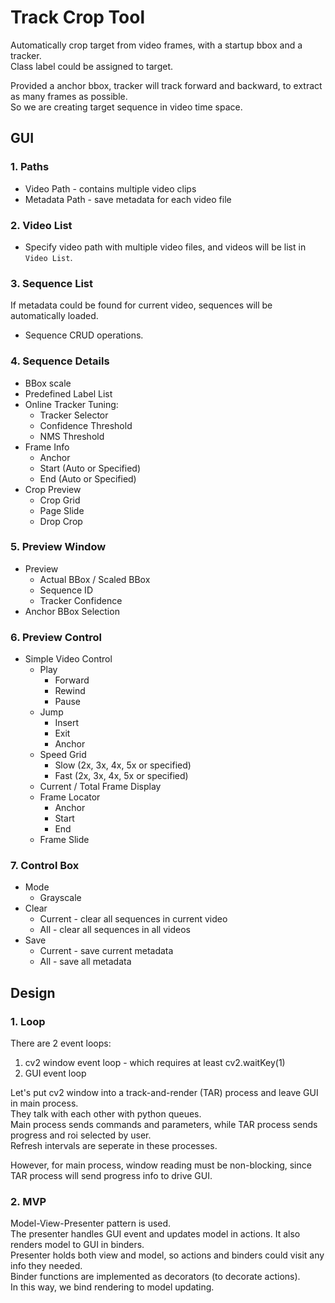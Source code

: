 # Track Crop Tool

Automatically crop target from video frames, with a startup bbox and a tracker.  
Class label could be assigned to target.  

Provided a anchor bbox, tracker will track forward and backward, to extract as many frames as possible.  
So we are creating target sequence in video time space.  

## GUI  

### 1. Paths  
   * Video Path - contains multiple video clips  
   * Metadata Path - save metadata for each video file  

### 2. Video List  
   * Specify video path with multiple video files, and videos will be list in ```Video List```.  

### 3. Sequence List  
   If metadata could be found for current video, sequences will be automatically loaded.  
   * Sequence CRUD operations.  

### 4. Sequence Details  
   * BBox scale  
   * Predefined Label List
   * Online Tracker Tuning:
      * Tracker Selector  
      * Confidence Threshold  
      * NMS Threshold  
   * Frame Info  
      * Anchor  
      * Start (Auto or Specified)  
      * End (Auto or Specified)  
   * Crop Preview  
      * Crop Grid  
      * Page Slide  
      * Drop Crop

### 5. Preview Window  
   * Preview  
      * Actual BBox / Scaled BBox  
      * Sequence ID  
      * Tracker Confidence  
   * Anchor BBox Selection  

### 6. Preview Control  
   * Simple Video Control  
      * Play  
         * Forward  
         * Rewind  
         * Pause  
      * Jump  
         * Insert  
         * Exit  
         * Anchor  
      * Speed Grid  
         * Slow (2x, 3x, 4x, 5x or specified)  
         * Fast (2x, 3x, 4x, 5x or specified)  
      * Current / Total Frame Display  
      * Frame Locator  
         * Anchor
         * Start  
         * End  
      * Frame Slide  

### 7. Control Box  
   * Mode  
      * Grayscale  
   * Clear  
      * Current - clear all sequences in current video  
      * All - clear all sequences in all videos  
   * Save  
      * Current - save current metadata  
      * All - save all metadata  

## Design  

### 1. Loop  
There are 2 event loops:  
   1. cv2 window event loop - which requires at least cv2.waitKey(1)  
   2. GUI event loop  

Let's put cv2 window into a track-and-render (TAR) process and leave GUI in main process.  
They talk with each other with python queues.  
Main process sends commands and parameters, while TAR process sends progress and roi selected by user.  
Refresh intervals are seperate in these processes.  

However, for main process, window reading must be non-blocking, since TAR process will send progress info to drive GUI.  

### 2. MVP  
Model-View-Presenter pattern is used.  
The presenter handles GUI event and updates model in actions. It also renders model to GUI in binders.  
Presenter holds both view and model, so actions and binders could visit any info they needed.  
Binder functions are implemented as decorators (to decorate actions).  
In this way, we bind rendering to model updating.  
